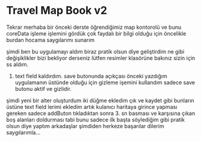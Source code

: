 # Travel Map Book v2

Tekrar merhaba bir önceki derste öğrendiğimiz map kontorolü ve bunu coreData işleme işlemini gördük çok faydalı bir bilgi olduğu için öncelikle burdan hocama saygılarımı sunarım 

şimdi ben bu uygulamayı aldım biraz pratik olsun diye geliştirdim ne gibi değişiklikler bizi bekliyor derseniz lütfen resimler klasörüne bakınız sizin için ss aldım.

1. text field kaldırdım. save butonunda açıkçası önceki yazdığım uygulamanın üstünde olduğu için gizleme işemini kullandım
sadece save butonu aktif ve gizlidir.

şimdi yeni bir alter oluşturdum iki düğme ekledim çık ve kaydet gibi bunların üstüne text field lerimi ekledim
artık kulanıcı haritaya girince yapması gereken sadece addButon tıkladıktan sonra 3. sn basması ve karşısına çıkan boş alanları doldurması tabi bunu sadece ilk başta söylediğim gibi pratik olsun diye yaptım arkadaşlar şimdiden herkeze başarılar dilerim saygılarımla...

